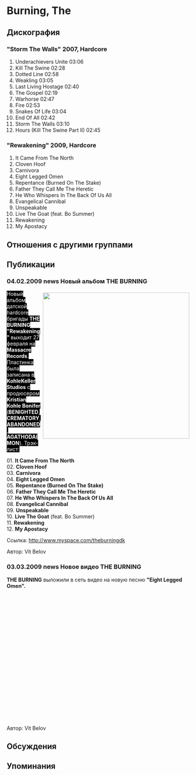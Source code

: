 # Burning, The



## Дискография

### "Storm The Walls" 2007, Hardcore

1. Underachievers Unite 03:06
2. Kill The Swine 02:28
3. Dotted Line 02:58
4. Weakling 03:05
5. Last Living Hostage 02:40
6. The Gospel 02:19
7. Warhorse 02:47
8. Fire 02:53
9. Snakes Of Life 03:04
10. End Of All 02:42
11. Storm The Walls 03:10
12. Hours (Kill The Swine Part II) 02:45 

### "Rewakening" 2009, Hardcore

01. It Came From The North
02. Cloven Hoof
03. Carnivora
04. Eight Legged Omen
05. Repentance (Burned On The Stake)
06. Father They Call Me The Heretic
07. He Who Whispers In The Back Of Us All
08. Evangelical Cannibal
09. Unspeakable
10. Live The Goat (feat. Bo Summer)
11. Rewakening
12. My Apostacy


## Отношения с другими группами


## Публикации

### 04.02.2009 news Новый альбом THE BURNING

<P><FONT style="BACKGROUND-COLOR: #000000" color=#ffffff><IMG height=400 alt="" hspace=0 src="/images/news_rus/2009.02/13562.jpg" width=400 align=right border=5>Новый альбом датской hardcore бригады <STRONG>THE BURNING</STRONG> <STRONG>"Rewakening" </STRONG>выходит 27 февраля на<STRONG> Massacre Records</STRONG>. Пластинка была записана в <STRONG>KohleKeller Studios</STRONG> с продюсером <STRONG>Kristian Kohle Bonifer</STRONG> (<STRONG>BENIGHTED</STRONG>, <STRONG>CREMATORY</STRONG>, <STRONG>ABANDONED</STRONG>, <STRONG>AGATHODAIMON</STRONG>). Трэк-лист:</FONT></P>
<P>01. <B>It Came From The North</B><BR>02. <B>Cloven Hoof</B><BR>03. <B>Carnivora</B><BR>04. <B>Eight Legged Omen</B><BR>05. <B>Repentance (Burned On The Stake)</B><BR>06. <B>Father They Call Me The Heretic</B><BR>07. <B>He Who Whispers In The Back Of Us All</B><BR>08. <B>Evangelical Cannibal</B><BR>09. <B>Unspeakable</B><BR>10. <B>Live The Goat</B> (feat. Bo Summer)<BR>11. <B>Rewakening</B><BR>12. <B>My Apostacy</B></P>
<P>Ссылка: <A href="http://www.myspace.com/theburningdk">http://www.myspace.com/theburningdk</A></P>
Автор: Vit Belov

### 03.03.2009 news Новое видео THE BURNING

<P><STRONG>THE BURNING</STRONG> выложили в сеть видео на новую песню <STRONG>"Eight Legged Omen".</STRONG></P>
<P><STRONG></STRONG>
<CENTER>
<OBJECT height=344 width=425><PARAM NAME="movie" VALUE="http://www.youtube.com/v/rnuks4IBiOE&color1=0xb1b1b1&color2=0xcfcfcf&feature=player_embedded&fs=1"><PARAM NAME="allowFullScreen" VALUE="true">
<embed src="http://www.youtube.com/v/rnuks4IBiOE&color1=0xb1b1b1&color2=0xcfcfcf&feature=player_embedded&fs=1" type="application/x-shockwave-flash" allowfullscreen="true" width="425" height="344"></embed></OBJECT>
<P></P></CENTER>
Автор: Vit Belov


## Обсуждения


## Упоминания

